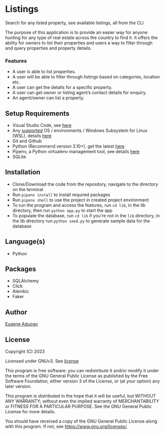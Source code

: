 # Listings

Search for any listed property, see available listings, all from the CLI

The purpose of this application is to provide an easier way for anyone hunting for any
type of real estate across the country to find it. It offers the ability for owners to list their
properties and users a way to filter through and query properties and property details.

### Features

- A user is able to list properties.
- A user will be able to filter through listings based on categories, location etc.
- A user can get the details for a specific property.
- A user can get owner or listing agent’s contact details for enquiry.
- An agent/owner can list a property.

## Setup Requirements

- Visual Studio Code, see [here](https://code.visualstudio.com/)
- Any [supported](https://www.python.org/downloads/) OS / environments / Windows Subsystem for Linux (WSL), details [here](https://learn.microsoft.com/en-us/windows/python/web-frameworks)
- Git and Github
- Python (Recommend version 3.10+), get the latest [here](https://www.python.org/downloads/)
- Pipenv, a Python virtualenv management tool, see details [here](https://pypi.org/project/pipenv/)
- SQLite

## Installation

- Clone/Download the code from the repository, navigate to the directory on the terminal
- Run `pipenv install` to install required packages
- Run `pipenv shell` to use the project in created project environment
- To run the program and access the features, run `cd lib`, in the lib directory, then run `python app.py` to start the app
- To populate the database, run `cd lib` if you're not in the `lib` directory, in the lib directory run `python seed.py` to generate sample data for the database

## Language(s)

- Python

## Packages

- SQLAlchemy
- Click
- Alembic
- Faker

## Author

[Eugene Aduogo](https://github.com/eugenemrg)

## License

Copyright (C) 2023

Licensed under GNUv3. See [license](/LICENSE)

This program is free software: you can redistribute it and/or modify
it under the terms of the GNU General Public License as published by
the Free Software Foundation, either version 3 of the License, or
(at your option) any later version.

This program is distributed in the hope that it will be useful,
but WITHOUT ANY WARRANTY; without even the implied warranty of
MERCHANTABILITY or FITNESS FOR A PARTICULAR PURPOSE.  See the
GNU General Public License for more details.

You should have received a copy of the GNU General Public License
along with this program.  If not, see <https://www.gnu.org/licenses/>.